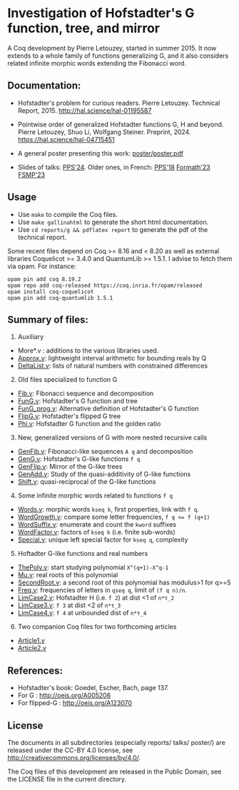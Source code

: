 
Investigation of Hofstadter's G function, tree, and mirror
==========================================================

A Coq development by Pierre Letouzey, started in summer 2015.
It now extends to a whole family of functions generalizing G,
and it also considers related infinite morphic words extending
the Fibonacci word.

Documentation:
--------------

- Hofstadter's problem for curious readers. Pierre Letouzey.
  Technical Report, 2015. http://hal.science/hal-01195587

- Pointwise order of generalized Hofstadter functions G, H and beyond.
  Pierre Letouzey, Shuo Li, Wolfgang Steiner. Preprint, 2024.
  https://hal.science/hal-04715451

- A general poster presenting this work: [poster/poster.pdf](poster/poster.pdf?raw=true)

- Slides of talks: [PPS'24](talks/4/expose.pdf?raw=true).
  Older ones, in French: [PPS'18](talks/1/expose.pdf?raw=true) [Formath'23](talks/2/expose.pdf?raw=true) [FSMP'23](talks/3/expose.pdf?raw=true)


Usage
-----

- Use `make` to compile the Coq files.
- Use `make gallinahtml` to generate the short html documentation.
- Use `cd reports/g && pdflatex report` to generate the pdf of the technical report.

Some recent files depend on Coq >= 8.16 and < 8.20 as well as external libraries
Coquelicot >= 3.4.0 and QuantumLib >= 1.5.1. I advise to fetch them via opam.
For instance:

```
opam pin add coq 8.19.2
opam repo add coq-released https://coq.inria.fr/opam/released
opam install coq-coquelicot
opam pin add coq-quantumlib 1.5.1
```

Summary of files:
----------------

1. Auxiliary
  - More*.v : additions to the various libraries used.
  - [Approx.v](Approx.v): lightweight interval arithmetic for bounding reals by Q 
  - [DeltaList.v](DeltaList.v): lists of natural numbers with constrained differences
2. Old files specialized to function G
  - [Fib.v](Fib.v): Fibonacci sequence and decomposition
  - [FunG.v](FunG.v): Hofstadter's G function and tree
  - [FunG_prog.v](FunG_prog.v): Alternative definition of Hofstadter's G function
  - [FlipG.v](FlipG.v): Hofstadter's flipped G tree
  - [Phi.v](Phi.v): Hofstadter G function and the golden ratio
3. New, generalized versions of G with more nested recursive calls
  - [GenFib.v](GenFib.v): Fibonacci-like sequences `A q` and decomposition
  - [GenG.v](GenG.v): Hofstadter's G-like functions `f q`
  - [GenFlip.v](GenFlip.v): Mirror of the G-like trees
  - [GenAdd.v](GenAdd.v): Study of the quasi-additivity of G-like functions
  - [Shift.v](Shift.v): quasi-reciprocal of the G-like functions
4. Some infinite morphic words related to functions `f q`
  - [Words.v](Words.v): morphic words `kseq k`, first properties, link with `f q`.
  - [WordGrowth.v](WordGrowth.v): compare some letter frequencies, `f q <= f (q+1)`
  - [WordSuffix.v](WordSuffix.v): enumerate and count the `kword` suffixes
  - [WordFactor.v](WordFactor.v): factors of `kseq k` (i.e. finite sub-words)
  - [Special.v](Special.v): unique left special factor for `kseq q`, complexity
5. Hoftadter G-like functions and real numbers
  - [ThePoly.v](ThePoly.v): start studying polynomial `X^(q+1)-X^q-1`
  - [Mu.v](Mu.v): real roots of this polynomial
  - [SecondRoot.v](SecondRoot.v): a second root of this polynomial has modulus>1 for q>=5
  - [Freq.v](Freq.v): frequencies of letters in `qseq q`, limit of `(f q n)/n`.
  - [LimCase2.v](LimCase2.v): Hofstadter H (i.e. `f 2`) at dist <1 of `n*τ_2`
  - [LimCase3.v](LimCase3.v): `f 3` at dist <2 of `n*τ_3`
  - [LimCase4.v](LimCase4.v): `f 4` at unbounded dist of `n*τ_4`
6. Two companion Coq files for two forthcoming articles
  - [Article1.v](Article1.v)
  - [Article2.v](Article2.v)

References:
----------

- Hofstadter's book: Goedel, Escher, Bach, page 137.
- For G : http://oeis.org/A005206
- For flipped-G : http://oeis.org/A123070

License
-------

The documents in all subdirectories (especially reports/ talks/ poster/) are released under the CC-BY 4.0 license,
see http://creativecommons.org/licenses/by/4.0/.

The Coq files of this development are released in the Public Domain,
see the LICENSE file in the current directory.
